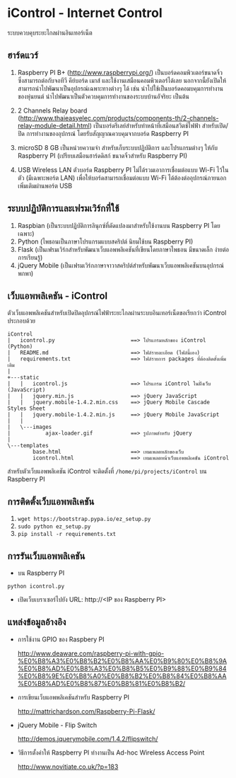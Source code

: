 iControl - Internet Control
===========================

ระบบควบคุบระยะไกลผ่านอินเทอร์เน็ต

ฮาร์ดแวร์
------

1. Raspberry PI B+ (http://www.raspberrypi.org/)
    เป็นบอร์ดคอมพิวเตอร์ขนาดจิ๋ว ซึ่งสามารถต่อกับจอทีวี คีย์บอร์ด เมาส์ และใช้งานเสมือนคอมพิวเตอร์ได้เลย นอกจากนี้ยังเปิดให้สามารถนำไปพัฒนาเป็นอุปกรณ์เฉพาะทางต่างๆ ได้ เช่น นำไปใช้เป็นบอร์ดคอมบคุมการทำงานของหุ่นยนต์ นำไปพัฒนาเป็นตัวควบคุมการทำงานของระบบบ้านอัจริยะ เป็นต้น

2. 2 Channels Relay board (http://www.thaieasyelec.com/products/components-th/2-channels-relay-module-detail.html)
    เป็นบอร์ดรีเลย์สำหรับทำหน้าที่เสมือนสวิตช์ไฟฟ้า สำหรับเปิด/ปิด การทำงานของอุปกรณ์ โดยรับสัญญาณควบคุมจากบอร์ด Raspberry PI

3. microSD 8 GB
    เป็นหน่วยความจำ สำหรับเก็บระบบปฏิบัติการ และโปรแกรมต่างๆ ให้กับ Raspberry PI (เปรียบเสมือนฮาร์ดดิสก์ ขนาดจิ๋วสำหรับ Raspberry PI)

4. USB Wireless LAN
    ตัวบอร์ด Raspberry PI ไม่ได้รวมเอาการเชื่อมต่อแบบ Wi-Fi ไว้ในตัว (มีเฉพาะพอร์ต LAN) เพื่อให้บอร์ดสามารถเชื่อมต่อแบบ Wi-Fi ได้ต้องต่ออุปกรณ์ภายนอกเพิ่มเติมผ่านพอร์ต USB

ระบบปฏิบัติการและเฟรมเวิร์กที่ใช้
-----------------------

1. Raspbian (เป็นระบบปฏิบัติการลินุกซ์ที่ดัดแปลงมาสำหรับใช้งานบน Raspberry PI โดยเฉพาะ)
2. Python (ไพธอนเป็นภาษาโปรแกรมแบบสคริปต์ นิยมใช้บน Raspberry PI)
3. Flask (เป็นเฟรมเวิร์กสำหรับพัฒนาเว็บแอพพลิเคชันที่เขียนโดยภาษาไพธอน มีขนาดเล็ก ง่ายต่อการเรียนรู้)
4. jQuery Mobile (เป็นเฟรมเวิร์กภาษาจาวาสคริปต์สำหรับพัฒนาเว็บแอพพลิเคชันบนอุปกรณ์พกพา)


เว็บแอพพลิเคชัน - iControl
----------------------

ตัวเว็บแอพพลิเคชันสำหรับเปิดปิดอุปกรณ์ไฟฟ้าระยะไกลผ่านระบบอินเทอร์เน็ตขอเรียกว่า iControl ประกอบด้วย

```
iControl
|   icontrol.py                        ==> โปรแกรมหลักของ iControl (Python)
|   README.md                          ==> ไฟล์รายละเอียด (ไฟล์นี้เอง)
|   requirements.txt                   ==> ไฟล์รายการ packages ที่ต้องติดตั้งเพิ่มเติม
|
+---static
|   |   icontrol.js                    ==> โปรแกรม iControl ในฝั่งเว็บ (JavaScript)
|   |   jquery.min.js                  ==> jQuery JavaScript
|   |   jquery.mobile-1.4.2.min.css    ==> jQuery Mobile Cascade Styles Sheet
|   |   jquery.mobile-1.4.2.min.js     ==> jQuery Mobile JavaScript
|   |
|   \---images
|           ajax-loader.gif            ==> รูปภาพสำหรับ jQuery
|
\---templates
        base.html                      ==> เทมเพลตหลักของเว็บ
        icontrol.html                  ==> เทมเพลตหน้าเว็บแอพพลิเคชัน iControl
```

สำหรับตัวเว็บแอพพลิเคชัน iControl จะติดตั้งที่ `/home/pi/projects/iControl` บน Raspberry PI

การติดตั้งเว็บแอพพลิเคชัน
------------------

1. `wget https://bootstrap.pypa.io/ez_setup.py`
2. `sudo python ez_setup.py`
3. `pip install -r requirements.txt`

การรันเว็บแอพพลิเคชัน
----------------

* บน Raspberry PI

```
python icontrol.py
```

* เปิดเว็บเบราเซอร์ไปยัง URL: http://<IP ของ Raspberry PI>


แหล่งข้อมูลอ้างอิง
------------

* การใช้งาน GPIO ของ Raspbery PI

    http://www.deaware.com/raspberry-pi-with-gpio-%E0%B8%A3%E0%B8%B2%E0%B8%AA%E0%B9%80%E0%B8%9A%E0%B8%AD%E0%B8%A3%E0%B8%B5%E0%B9%88%E0%B9%84%E0%B8%9E%E0%B8%A0%E0%B8%B2%E0%B8%84%E0%B8%AA%E0%B8%AD%E0%B8%87%E0%B8%81%E0%B8%B2/

* การเขียนเว็บแอพพลิเคชันสำหรับ Raspberry PI

    http://mattrichardson.com/Raspberry-Pi-Flask/

* jQuery Mobile - Flip Switch

    http://demos.jquerymobile.com/1.4.2/flipswitch/

* วิธีการตั้งค่าให้ Raspberry PI ทำงานเป็น Ad-hoc Wireless Access Point

    http://www.novitiate.co.uk/?p=183

